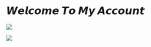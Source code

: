 # 𝙒𝙚𝙡𝙘𝙤𝙢𝙚 𝙏𝙤 𝙈𝙮 𝘼𝙘𝙘𝙤𝙪𝙣𝙩

<a href="https://whatsapp.com/channel/0029VaYuOdt1iUxVOd7dkk2q" target="blank"><img src="https://img.shields.io/badge/MY%20CHANNEL-25D366?style=for-the-badge&logo=whatsapp&logoColor=white" /></a>

<a href="https://github.com/DarkMan747"><img src="https://cardivo.vercel.app/api?name=⌗+ABOUT+ME+&description=Hi,+I'm+Rimuru+Tempst+and+love+the+world+of+coding+and+technology.&image=https://telegra.ph/file/0e3b109f4cb5d79ddf2a9.png&backgroundColor=%23ecf0f1&instagram=adiryx&whatsapp=https://whatsapp.com/channel/0029VaYuOdt1iUxVOd7dkk2q&pattern=leaf&colorPattern=%23eaeaea" /></a>
